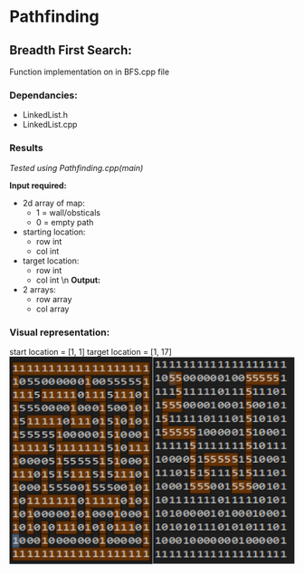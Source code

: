 # Pathfinding

## Breadth First Search:

Function implementation on in BFS.cpp file

### Dependancies:
  - LinkedList.h
  - LinkedList.cpp
  
### Results
*Tested using Pathfinding.cpp(main)*

**Input required:**
  - 2d array of map:
    - 1 = wall/obsticals
    - 0 = empty path
  - starting location:
    - row int
    - col int
  - target location:
    - row int
    - col int \n
**Output:**
  - 2 arrays:
    - row array
    - col array
### Visual representation:
start location = [1, 1]
target location = [1, 17]
![test1](/images/test1.JPG)
